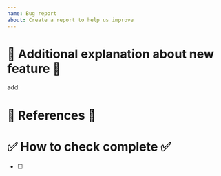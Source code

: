 ```yaml
---
name: Bug report
about: Create a report to help us improve
---
```

# 📝 Additional explanation about new feature 📝
add: 

# 📝 References 📝


# ✅ How to check complete ✅
- [ ] 